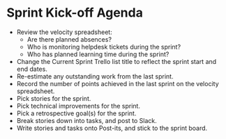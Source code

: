 # Sprint Kick-off Agenda

- Review the velocity spreadsheet:
  - Are there planned absences?
  - Who is monitoring helpdesk tickets during the sprint?
  - Who has planned learning time during the sprint?
- Change the Current Sprint Trello list title to reflect the sprint start and end dates.
- Re-estimate any outstanding work from the last sprint.
- Record the number of points achieved in the last sprint on the velocity spreadsheet.
- Pick stories for the sprint.
- Pick technical improvements for the sprint.
- Pick a retrospective goal(s) for the sprint.
- Break stories down into tasks, and post to Slack.
- Write stories and tasks onto Post-its, and stick to the sprint board.